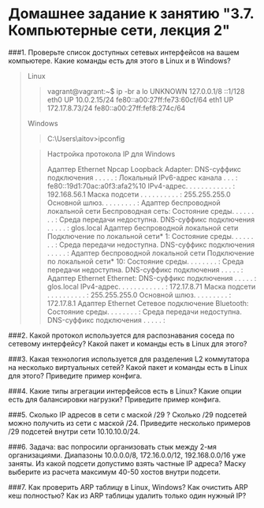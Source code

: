 # Домашнее задание к занятию "3.7. Компьютерные сети, лекция 2"

###1. Проверьте список доступных сетевых интерфейсов на вашем компьютере. Какие команды есть для этого в Linux и в Windows?
>Linux
>>vagrant@vagrant:~$ ip -br a
>> lo               UNKNOWN        127.0.0.1/8 ::1/128
>> eth0             UP             10.0.2.15/24 fe80::a00:27ff:fe73:60cf/64
>> eth1             UP             172.17.8.73/24 fe80::a00:27ff:fef8:274c/64
> 
> Windows
> 
>>C:\Users\aitov>ipconfig
> 
>>Настройка протокола IP для Windows
>>
>>Адаптер Ethernet Npcap Loopback Adapter:
>>   DNS-суффикс подключения . . . . . :
>>   Локальный IPv6-адрес канала . . . : fe80::19d1:70ac:a0f3:afa2%10
>>   IPv4-адрес. . . . . . . . . . . . : 192.168.56.1
>>   Маска подсети . . . . . . . . . . : 255.255.255.0
>>   Основной шлюз. . . . . . . . . :
>>Адаптер беспроводной локальной сети Беспроводная сеть:
>>   Состояние среды. . . . . . . . : Среда передачи недоступна.
>>   DNS-суффикс подключения . . . . . : glos.local
>>Адаптер беспроводной локальной сети Подключение по локальной сети* 1:
>>   Состояние среды. . . . . . . . : Среда передачи недоступна.
>>   DNS-суффикс подключения . . . . . :
>>Адаптер беспроводной локальной сети Подключение по локальной сети* 10:
>>   Состояние среды. . . . . . . . : Среда передачи недоступна.
>>   DNS-суффикс подключения . . . . . :
>>Адаптер Ethernet Ethernet:
>>   DNS-суффикс подключения . . . . . : glos.local
>>   IPv4-адрес. . . . . . . . . . . . : 172.17.8.71
>>   Маска подсети . . . . . . . . . . : 255.255.255.0
>>   Основной шлюз. . . . . . . . . : 172.17.8.1
>>Адаптер Ethernet Сетевое подключение Bluetooth:
>>   Состояние среды. . . . . . . . : Среда передачи недоступна.
>>   DNS-суффикс подключения . . . . . :
> 
>
###2. Какой протокол используется для распознавания соседа по сетевому интерфейсу? Какой пакет и команды есть в Linux для этого?


###3. Какая технология используется для разделения L2 коммутатора на несколько виртуальных сетей? Какой пакет и команды есть в Linux для этого? Приведите пример конфига.


###4. Какие типы агрегации интерфейсов есть в Linux? Какие опции есть для балансировки нагрузки? Приведите пример конфига.


###5. Сколько IP адресов в сети с маской /29 ? Сколько /29 подсетей можно получить из сети с маской /24. Приведите несколько примеров /29 подсетей внутри сети 10.10.10.0/24.


###6. Задача: вас попросили организовать стык между 2-мя организациями. Диапазоны 10.0.0.0/8, 172.16.0.0/12, 192.168.0.0/16 уже заняты. Из какой подсети допустимо взять частные IP адреса? Маску выберите из расчета максимум 40-50 хостов внутри подсети.


###7. Как проверить ARP таблицу в Linux, Windows? Как очистить ARP кеш полностью? Как из ARP таблицы удалить только один нужный IP?
